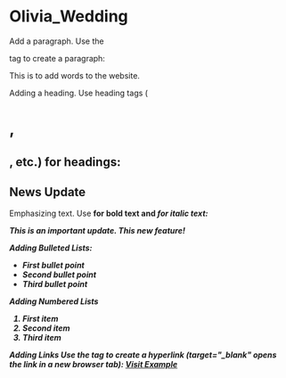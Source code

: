 # Olivia_Wedding

Add a paragraph. Use the <p> tag to create a paragraph:
<p>This is to add words to the website.</p>

Adding a heading. Use heading tags (<h1>, <h2>, etc.) for headings:
<h2>News Update</h2>

Emphasizing text. Use <strong> for bold text and <em> for italic text:
<p>This is an <strong>important</strong> update. This <em>new feature</em>!</p>

Adding Bulleted Lists:
<ul>
    <li>First bullet point</li>
    <li>Second bullet point</li>
    <li>Third bullet point</li>
</ul>

Adding Numbered Lists
<ol>
    <li>First item</li>
    <li>Second item</li>
    <li>Third item</li>
</ol>

Adding Links
Use the <a> tag to create a hyperlink (target="_blank" opens the link in a new browser tab):
<a href="https://www.example.com" target="_blank">Visit Example</a>




